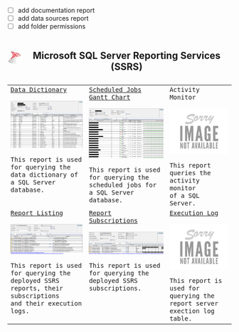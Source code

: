 
- [ ] add documentation report
- [ ] add data sources report
- [ ] add folder permissions

<table style="width:100%">
    <caption>
        <h2>
            <img align="left" src="Images/ReadMe/App.png" width="32px">
            Microsoft SQL Server Reporting Services (SSRS)
        </h2>
    </caption>
    <tr valign="top">
        <td>
            <kbd>
                <a href="https://raw.githubusercontent.com/aduguid/SqlServerReportingServices/master/ServerDatabase/Database%20Dictionary.rdl">Data Dictionary</a>
                <br>
                <br>
                <img src="Images/ReadMe/ssrsdatadictionary.png" align="top" width="256px" title="Data Dictionary" />
                <br>
                <br>
                This report is used for querying the
                <br>
                data dictionary of a SQL Server database.
            </kbd>
        </td>
        <td>
            <kbd>
                <a href="https://raw.githubusercontent.com/aduguid/SqlServerReportingServices/master/ServerDatabase/Scheduled%20Jobs.rdl">Scheduled Jobs Gantt Chart</a>
                <br>
                <br>
                <img src="Images/ReadMe/ssrsscheduledjobs.png" align="top" width="256px" title="Scheduled Jobs Gantt Chart" />
                <br>
                <br>
                This report is used for querying the
                <br>
                scheduled jobs for a SQL Server database.
            </kbd>
        </td>
        <td>
            <kbd>
                Activity Monitor
                <br>
                <br>
                <img src="Images/ReadMe/image-not-available.png" align="top" width="256px" title="Activity Monitor" />
                <br>
                <br>
                This report queries the activity monitor
                <br>
                of a SQL Server.
            </kbd>
        </td>
    </tr>
    <tr valign="top">
        <td>
            <kbd>
                <a href="https://raw.githubusercontent.com/aduguid/SqlServerReportingServices/master/ServerReports/Report%20List.rdl">Report Listing</a>
                <br>
                <br>
                <img src="Images/ReadMe/ssrsreportlisting.png" align="top" width="256px" title="Report Listing" />
                <br>
                <br>
                This report is used for querying the
                <br>
                deployed SSRS reports, their subscriptions
                <br>
                and their execution logs.
            </kbd>
        </td>
        <td>
            <kbd>
                <a href="https://raw.githubusercontent.com/aduguid/SqlServerReportingServices/master/ServerReports/Subscriptions.rdl">Report Subscriptions</a>
                <br>
                <br>
                <img src="Images/ReadMe/ssrsreportsubscriptions.png" align="top" width="256px" title="Report Subscriptions" />
                <br>
                <br>
                This report is used for querying the
                <br>
                deployed SSRS subscriptions.
            </kbd>
        </td>
        <td>
            <kbd>
                <a href="https://raw.githubusercontent.com/aduguid/SqlServerReportingServices/master/ServerReports/Execution Log.rdl">Execution Log</a>
                <br>
                <br>
                <img src="Images/ReadMe/image-not-available.png" align="top" width="256px" title="Execution Log" />
                <br>
                <br>
                This report is used for querying the
                <br>
                report server exection log table.
            </kbd>
        </td>
    </tr>
</table>
